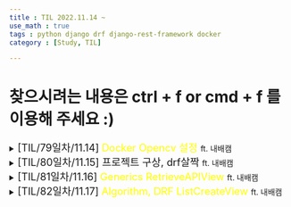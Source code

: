 ```yaml
---
title : TIL 2022.11.14 ~
use_math : true
tags : python django drf django-rest-framework docker
category : [Study, TIL]

---
```

찾으시려는 내용은 ctrl + f or cmd + f 를 이용해 주세요 :)
=====

<details>
<summary><span style = "font-size : 1.3em;">[TIL/79일차/11.14] <span style="color : yellow;">Docker Opencv 설정</span> </span>ft. 내배캠</summary>
<div markdown ="1">

## ImportError: libGL.so.1: cannot open shared object file: No such file or directory

ubuntu22.04.1에서 파이썬 3.10.8 이미지에 opencv를 설치하고 실행을 하는데 아래와 같은 에러가 났다.

`ImportError: libGL.so.1: cannot open shared object file: No such file or directory`

찾아보니 libgl1-mesa-glx라는 것이 설치가 안됐기 때문이고

해결 방법은

이미지 빌드하는 파일인 Dockerfile에 설치하는 구문을 추가해 주면 된다.

```shell
RUN apt-get update
RUN apt-get -y install libgl1-mesa-glx
```

## ubuntu 버전 확인
`$ lsb_release -a`

</div>
</details>



<details>
<summary><span style = "font-size : 1.3em;">[TIL/80일차/11.15] <span style="">프로젝트 구상, drf살짝</span> </span>ft. 내배캠</summary>
<div markdown ="1">
프로젝트 기능에 대한 회의, 아이디어 구상과 와이어 프레임, 정책을 생각하는 하루였고 drf에 대하여 약간 공부하는 하루였습니다.
</div>
</details>


<details>
<summary><span style = "font-size : 1.3em;">[TIL/81일차/11.16] <span style="color:yellow;">Generics RetrieveAPIView</span> </span>ft. 내배캠</summary>
<div markdown ="1">

## url 파라미터 두 개 이상 사용하기
- 파라미터의 이름이 pk이가(미확) 아니거나 두 개 이상일 경우 특정 인스턴스를 가져올 수 있는 방법에 대해 고민해 보고 찾아봤습니다.

***결론은 self.kwargs에 저장된 것을 활용하면 됨***

예시, 특정 모델의 인스턴스를 가져오고 싶을 때 get_object를 오버라이딩하여 가져오는 경우
```python
def get_object(self):
    return MyModel.objects.get(foo = self.kwargs["foo"], bar = self.kwargs["bar"])
```

</div>
</details>


<details>
<summary><span style = "font-size : 1.3em;">[TIL/82일차/11.17] <span style="color:yellow">Algorithm, DRF ListCreateView</span> </span>ft. 내배캠</summary>
<div markdown ="1">

## python len()함수는 어떻게 O(1)의 시간 복잡도를 가질까?
- len()은 __ len __()을 호출한다. (마크다운 언어로 __ 띄움)
- __ len __()은 카운터로 작동하며 데이터가 정의되고 저장되면 자동적으로 증가한다.
결과적으로 길이를 가져오라는 것 대신 이미 저장된 value값을 가지고 오는 것이다.

## algorithm 회고
[토끼반 알고리즘 10문제](https://github.com/KimGyeongMin-KR/algoritm/tree/main/rabbit-week-3)
- 짧게 생각하고 오만함이 차고 넘쳐 까불다가 오히려 시간을 더 써버렸다.
- 하지만 맞왜틀이 아닌 틀왜맞을 찾았다. 반례를 등록하고 싶은데 프로그래머스에는 있지는 않는 것 같다.
- 쉬운 풀이가 있음에도 돌아가서 나자신에게 아쉬웠다~~(성능은 좀 나으니까 정신 승리, 아무나 그렇다고 해줘ㅠ)~~
- 화나지만 그래도 뿌듯하고 짜증나지만 재밌다. 나 자신에게 화가나
</div>
</details>
